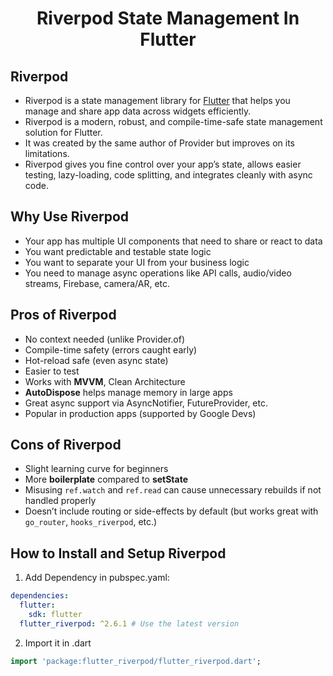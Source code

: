 # <p align="center"> Riverpod State Management In Flutter </p>

## Riverpod
- Riverpod is a state management library for [Flutter](https://github.com/UmerFarooqJillani/Flutter-Learning) that helps you manage and share app data across widgets efficiently.
- Riverpod is a modern, robust, and compile-time-safe state management solution for Flutter. 
- It was created by the same author of Provider but improves on its limitations. 
- Riverpod gives you fine control over your app’s state, allows easier testing, lazy-loading, code splitting, and integrates cleanly with async code.

## Why Use Riverpod
- Your app has multiple UI components that need to share or react to data
- You want predictable and testable state logic
- You want to separate your UI from your business logic
- You need to manage async operations like API calls, audio/video streams, Firebase, camera/AR, etc.

## Pros of Riverpod
- No context needed (unlike Provider.of)
- Compile-time safety (errors caught early)
- Hot-reload safe (even async state)
- Easier to test
- Works with **MVVM**, Clean Architecture
- **AutoDispose** helps manage memory in large apps
- Great async support via AsyncNotifier, FutureProvider, etc.
- Popular in production apps (supported by Google Devs)

## Cons of Riverpod
- Slight learning curve for beginners
- More **boilerplate** compared to **setState**
- Misusing `ref.watch` and `ref.read` can cause unnecessary rebuilds if not handled properly
- Doesn’t include routing or side-effects by default (but works great with `go_router`, `hooks_riverpod`, etc.)

## How to Install and Setup Riverpod
1.  Add Dependency in pubspec.yaml:
```yaml
dependencies:
  flutter:
    sdk: flutter
  flutter_riverpod: ^2.6.1 # Use the latest version
```
2. Import it in .dart
```dart
import 'package:flutter_riverpod/flutter_riverpod.dart';
```
